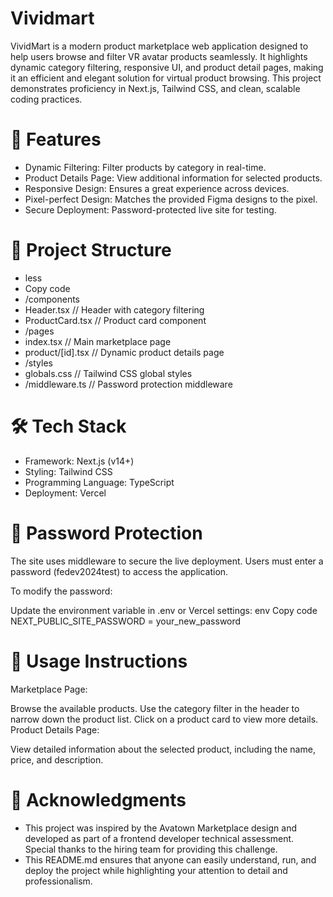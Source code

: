 # Vividmart
VividMart is a modern product marketplace web application designed to help users browse and filter VR avatar products seamlessly. It highlights dynamic category filtering, responsive UI, and product detail pages, making it an efficient and elegant solution for virtual product browsing.
This project demonstrates proficiency in Next.js, Tailwind CSS, and clean, scalable coding practices.

# 🚀 Features
- Dynamic Filtering: Filter products by category in real-time.
- Product Details Page: View additional information for selected products.
- Responsive Design: Ensures a great experience across devices.
- Pixel-perfect Design: Matches the provided Figma designs to the pixel.
- Secure Deployment: Password-protected live site for testing.
# 📂 Project Structure
- less
- Copy code
- /components
 -  Header.tsx           // Header with category filtering
  - ProductCard.tsx      // Product card component
- /pages
-   index.tsx            // Main marketplace page
 -  product/[id].tsx     // Dynamic product details page
- /styles
 -  globals.css          // Tailwind CSS global styles
- /middleware.ts         // Password protection middleware
#  🛠️ Tech Stack
- Framework: Next.js (v14+)
- Styling: Tailwind CSS
- Programming Language: TypeScript
- Deployment: Vercel
# 🔐 Password Protection
The site uses middleware to secure the live deployment. Users must enter a password (fedev2024test) to access the application.

To modify the password:

Update the environment variable in .env or Vercel settings:
env
Copy code
NEXT_PUBLIC_SITE_PASSWORD = your_new_password
# 📝 Usage Instructions
Marketplace Page:

Browse the available products.
Use the category filter in the header to narrow down the product list.
Click on a product card to view more details.
Product Details Page:

View detailed information about the selected product, including the name, price, and description.

# 👋 Acknowledgments
- This project was inspired by the Avatown Marketplace design and developed as part of a frontend developer technical assessment. Special thanks to the hiring team for providing this challenge.
- This README.md ensures that anyone can easily understand, run, and deploy the project while highlighting your attention to detail and professionalism.







